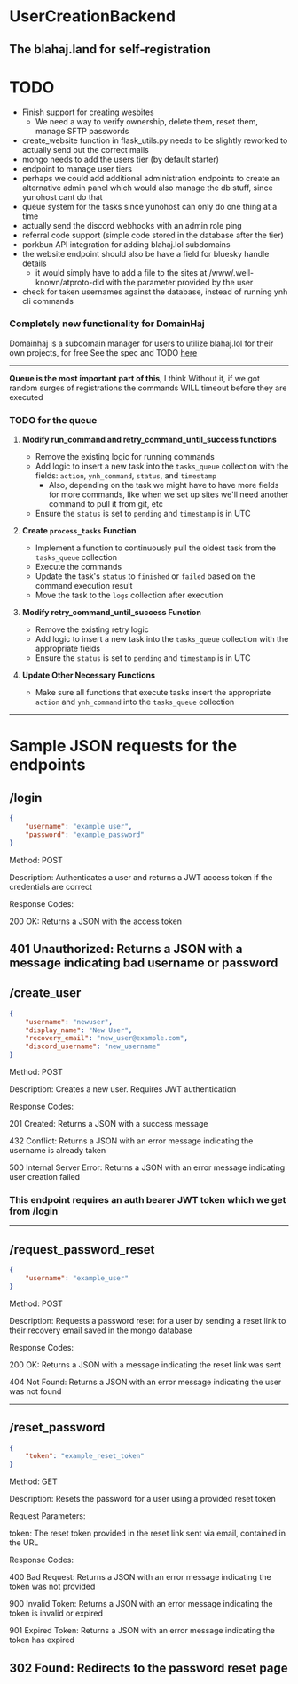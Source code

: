 # UserCreationBackend
The blahaj.land for self-registration
---

# TODO
- Finish support for creating wesbites
  - We need a way to verify ownership, delete them, reset them, manage SFTP passwords
- create_website function in flask_utils.py needs to be slightly reworked to actually send out the correct mails
- mongo needs to add the users tier (by default starter)
- endpoint to manage user tiers
- perhaps we could add additional administration endpoints to create an alternative admin panel which would also manage the db stuff, since yunohost cant do that
- queue system for the tasks since yunohost can only do one thing at a time
- actually send the discord webhooks with an admin role ping
- referral code support (simple code stored in the database after the tier)
- porkbun API integration for adding blahaj.lol subdomains
- the website endpoint should also be have a field for bluesky handle details
  - it would simply have to add a file to the sites at /www/.well-known/atproto-did with the parameter provided by the user
- check for taken usernames against the database, instead of running ynh cli commands 

### Completely new functionality for DomainHaj
Domainhaj is a subdomain manager for users to utilize blahaj.lol for their own projects, for free
See the spec and TODO [here](https://github.com/blahajland/UserCreationBackend/blob/dev/DOMAINS.md)

---

**Queue is the most important part of this**, I think
Without it, if we got random surges of registrations the commands WILL timeout before they are executed

### TODO for the queue

1. **Modify run_command and retry_command_until_success functions**
   - Remove the existing logic for running commands
   - Add logic to insert a new task into the `tasks_queue` collection with the fields: `action`, `ynh_command`, `status`, and `timestamp`
     - Also, depending on the task we might have to have more fields for more commands, like when we set up sites we'll need another command to pull it from git, etc
   - Ensure the `status` is set to `pending` and `timestamp` is in UTC

2. **Create `process_tasks` Function**
   - Implement a function to continuously pull the oldest task from the `tasks_queue` collection
   - Execute the commands
   - Update the task's `status` to `finished` or `failed` based on the command execution result
   - Move the task to the `logs` collection after execution

3. **Modify retry_command_until_success Function**
   - Remove the existing retry logic
   - Add logic to insert a new task into the `tasks_queue` collection with the appropriate fields
   - Ensure the `status` is set to `pending` and `timestamp` is in UTC

4. **Update Other Necessary Functions**
   - Make sure all functions that execute tasks insert the appropriate `action` and `ynh_command` into the `tasks_queue` collection

---

# Sample JSON requests for the endpoints
## /login 
```JSON
{
    "username": "example_user",
    "password": "example_password"
}
```
Method: POST

Description: Authenticates a user and returns a JWT access token if the credentials are correct

Response Codes:

200 OK: Returns a JSON with the access token

401 Unauthorized: Returns a JSON with a message indicating bad username or password
---

## /create_user
```JSON
{
    "username": "newuser",
    "display_name": "New User",
    "recovery_email": "new_user@example.com",
    "discord_username": "new_username"
}
```
Method: POST

Description: Creates a new user. Requires JWT authentication

Response Codes:

201 Created: Returns a JSON with a success message

432 Conflict: Returns a JSON with an error message indicating the username is already taken

500 Internal Server Error: Returns a JSON with an error message indicating user creation failed

### This endpoint requires an auth bearer JWT token which we get from **/login** 

---

## /request_password_reset
```JSON
{
    "username": "example_user"
}
```

Method: POST

Description: Requests a password reset for a user by sending a reset link to their recovery email saved in the mongo database

Response Codes:

200 OK: Returns a JSON with a message indicating the reset link was sent

404 Not Found: Returns a JSON with an error message indicating the user was not found

---

## /reset_password
```JSON
{
    "token": "example_reset_token"
}
```

Method: GET

Description: Resets the password for a user using a provided reset token

Request Parameters:

token: The reset token provided in the reset link sent via email, contained in the URL

Response Codes:

400 Bad Request: Returns a JSON with an error message indicating the token was not provided

900 Invalid Token: Returns a JSON with an error message indicating the token is invalid or expired

901 Expired Token: Returns a JSON with an error message indicating the token has expired

302 Found: Redirects to the password reset page
---

